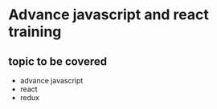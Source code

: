 # Advance javascript and react training

## topic to be covered

- advance javascript
- react
- redux
